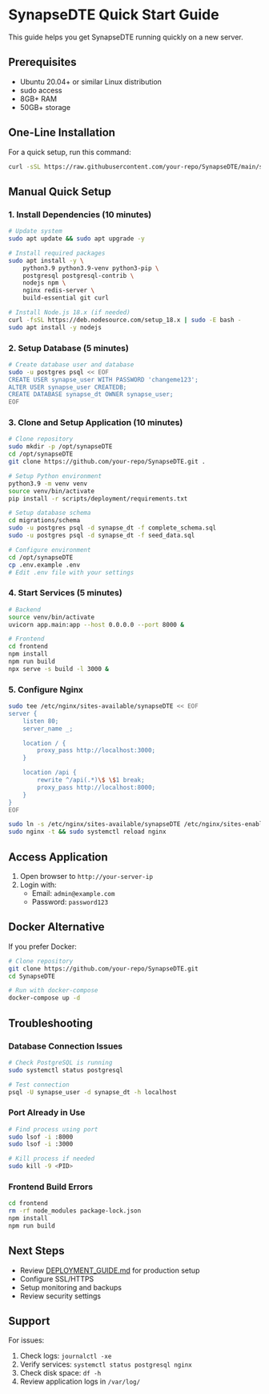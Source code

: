 # SynapseDTE Quick Start Guide

This guide helps you get SynapseDTE running quickly on a new server.

## Prerequisites

- Ubuntu 20.04+ or similar Linux distribution
- sudo access
- 8GB+ RAM
- 50GB+ storage

## One-Line Installation

For a quick setup, run this command:

```bash
curl -sSL https://raw.githubusercontent.com/your-repo/SynapseDTE/main/scripts/install.sh | bash
```

## Manual Quick Setup

### 1. Install Dependencies (10 minutes)

```bash
# Update system
sudo apt update && sudo apt upgrade -y

# Install required packages
sudo apt install -y \
    python3.9 python3.9-venv python3-pip \
    postgresql postgresql-contrib \
    nodejs npm \
    nginx redis-server \
    build-essential git curl

# Install Node.js 18.x (if needed)
curl -fsSL https://deb.nodesource.com/setup_18.x | sudo -E bash -
sudo apt install -y nodejs
```

### 2. Setup Database (5 minutes)

```bash
# Create database user and database
sudo -u postgres psql << EOF
CREATE USER synapse_user WITH PASSWORD 'changeme123';
ALTER USER synapse_user CREATEDB;
CREATE DATABASE synapse_dt OWNER synapse_user;
EOF
```

### 3. Clone and Setup Application (10 minutes)

```bash
# Clone repository
sudo mkdir -p /opt/synapseDTE
cd /opt/synapseDTE
git clone https://github.com/your-repo/SynapseDTE.git .

# Setup Python environment
python3.9 -m venv venv
source venv/bin/activate
pip install -r scripts/deployment/requirements.txt

# Setup database schema
cd migrations/schema
sudo -u postgres psql -d synapse_dt -f complete_schema.sql
sudo -u postgres psql -d synapse_dt -f seed_data.sql

# Configure environment
cd /opt/synapseDTE
cp .env.example .env
# Edit .env file with your settings
```

### 4. Start Services (5 minutes)

```bash
# Backend
source venv/bin/activate
uvicorn app.main:app --host 0.0.0.0 --port 8000 &

# Frontend
cd frontend
npm install
npm run build
npx serve -s build -l 3000 &
```

### 5. Configure Nginx

```bash
sudo tee /etc/nginx/sites-available/synapseDTE << EOF
server {
    listen 80;
    server_name _;

    location / {
        proxy_pass http://localhost:3000;
    }

    location /api {
        rewrite ^/api(.*)\$ \$1 break;
        proxy_pass http://localhost:8000;
    }
}
EOF

sudo ln -s /etc/nginx/sites-available/synapseDTE /etc/nginx/sites-enabled/
sudo nginx -t && sudo systemctl reload nginx
```

## Access Application

1. Open browser to `http://your-server-ip`
2. Login with:
   - Email: `admin@example.com`
   - Password: `password123`

## Docker Alternative

If you prefer Docker:

```bash
# Clone repository
git clone https://github.com/your-repo/SynapseDTE.git
cd SynapseDTE

# Run with docker-compose
docker-compose up -d
```

## Troubleshooting

### Database Connection Issues
```bash
# Check PostgreSQL is running
sudo systemctl status postgresql

# Test connection
psql -U synapse_user -d synapse_dt -h localhost
```

### Port Already in Use
```bash
# Find process using port
sudo lsof -i :8000
sudo lsof -i :3000

# Kill process if needed
sudo kill -9 <PID>
```

### Frontend Build Errors
```bash
cd frontend
rm -rf node_modules package-lock.json
npm install
npm run build
```

## Next Steps

- Review [DEPLOYMENT_GUIDE.md](DEPLOYMENT_GUIDE.md) for production setup
- Configure SSL/HTTPS
- Setup monitoring and backups
- Review security settings

## Support

For issues:
1. Check logs: `journalctl -xe`
2. Verify services: `systemctl status postgresql nginx`
3. Check disk space: `df -h`
4. Review application logs in `/var/log/`